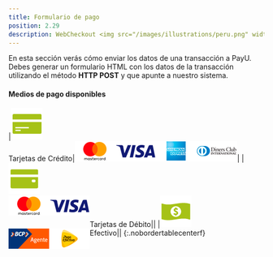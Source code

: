 ```yaml
---
title: Formulario de pago
position: 2.29
description: WebCheckout <img src="/images/illustrations/peru.png" width="50">
---
```


En esta sección verás cómo enviar los datos de una transacción a PayU. Debes generar un formulario HTML con los datos de la transacción utilizando el método **HTTP POST** y que apunte a nuestro sistema.

#### Medios de pago disponibles

|<img src="/images/illustrations/tarjetas-de-credito.png"><br>Tarjetas de Crédito|<img src="/images/illustrations/master.png"><img src="/images/illustrations/visa.png"><img src="/images/illustrations/american.png"><img src="/images/illustrations/diners.png">|
|<img src="/images/illustrations/tarjetas-de-debito.png"><br>Tarjetas de Débito|<img src="/images/illustrations/master.png" align="left"><img src="/images/illustrations/visa.png" align="left">|
|<img src="/images/illustrations/efectivo.png"><br>Efectivo|<img src="/images/illustrations/bcp-agente.png" align="left"><img src="/images/illustrations/pago-efectivo.png" align="left">|
{:.nobordertablecenterf}
